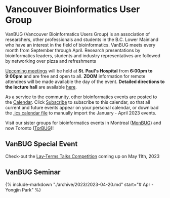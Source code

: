 # **Vancouver Bioinformatics User Group**

VanBUG (Vancouver Bioinformatics Users Group) is an association of researchers, other professionals and students in the B.C. Lower Mainland who have an interest in the field of bioinformatics. VanBUG meets every month from September through April. Research presentations by bioinformatics leaders, students and industry representatives are followed by networking over pizza and refreshments

[Upcoming meetings](./schedule) will be held at **St. Paul's Hospital** from **6:00pm to 9:00pm** and are free and open to all. **ZOOM** information for remote attendees will be made available the day of the event. **Detailed directions to the lecture hall** are available [here](https://drive.google.com/file/d/1HPypJGL_04fYOw9WS1-pZ9dsrYWtIjU7/view?usp=sharing).

As a service to the community, other bioinformatics events are posted to the [Calendar](https://calendar.google.com/calendar/embed?src=vanbioinfo%40gmail.com&ctz=America%2FVancouver). Click [Subscribe](https://calendar.google.com/calendar/u/1?cid=dmFuYmlvaW5mb0BnbWFpbC5jb20) to subscribe to this calendar, so that all current and future events appear on your personal calendar, or download the [.ics calendar file](https://drive.google.com/file/d/1oTGLAUsSEVpLf9OSMSn69mShRycXWriB/view?usp=sharing) to manually import the January - April 2023 events.

Visit our sister groups for bioinformatics events in Montreal ([MonBUG](https://www.monbug.ca/)) and now Toronto ([TorBUG](https://torbug.org/))!

## VanBUG Special Event

Check-out the [Lay-Terms Talks Competition](https://www.vanbug.org/archive/2023/2023-05-11/) coming up on May 11th, 2023

## VanBUG Seminar

{%
   include-markdown "./archive/2023/2023-04-20.md"
   start="# Apr - Yongjin Park"
%}
